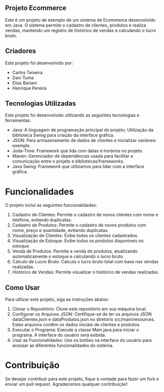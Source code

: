 ## Projeto Ecommerce
Este é um projeto de exemplo de um sistema de Ecommerce desenvolvido em Java. O sistema permite o cadastro de clientes, produtos e realiza vendas, mantendo um registro de histórico de vendas e calculando o lucro bruto. 

## Criadores
Este projeto foi desenvolvido por:
- Carlos Teixeira
- Davi Tuma
- Elias Bariani
- Henrique Pereira

## Tecnologias Utilizadas
Este projeto foi desenvolvido utilizando as seguintes tecnologias e ferramentas:

- Java: A linguagem de programação principal do projeto; Utilização da biblioteca Swing para criação da interface gráfica.
- JSON: Para armazenamento de dados de clientes e inicializar variáveis exemplo.
- Joda-Time: Framework que lida com datas e horários no projeto.
- Maven: Gerenciador de dependências usada para facilitar a comunicação entre o projeto e bibliotecas/frameworks.
- Java Swing: Framework que utilizamos para lidar com a interface gráfica.

# Funcionalidades
O projeto inclui as seguintes funcionalidades:

1.  Cadastro de Clientes: Permite o cadastro de novos clientes com nome e telefone, evitando duplicatas.
2.  Cadastro de Produtos: Permite o cadastro de novos produtos com nome, preço e quantidade, evitando duplicatas.
3.  Visualização de Clientes: Exibe todos os clientes cadastrados.
4.  Visualização de Estoque: Exibe todos os produtos disponíveis no estoque.
5.  Venda de Produtos: Permite a venda de produtos, atualizando automaticamente o estoque e calculando o lucro bruto.
6.  Cálculo de Lucro Bruto: Calcula o lucro bruto total com base nas vendas realizadas.
7.  Histórico de Vendas: Permite visualizar o histórico de vendas realizadas.


## Como Usar
Para utilizar este projeto, siga as instruções abaixo:

1. Clonar o Repositório: Clone este repositório em sua máquina local.
2. Configurar os Arquivos JSON: Certifique-se de ter os arquivos JSON dataClientes.json e dataProdutos.json no diretório src/main/resources. Estes arquivos contêm os dados iniciais de clientes e produtos.
3. Executar o Programa: Execute a classe Main.java para iniciar o programa. A interface do usuário será exibida.
4. Usar as Funcionalidades: Use os botões na interface do usuário para acessar as diferentes funcionalidades do sistema.

# Contribuição
Se desejar contribuir para este projeto, fique à vontade para fazer um fork e enviar um pull request. Agradecemos qualquer contribuição!

